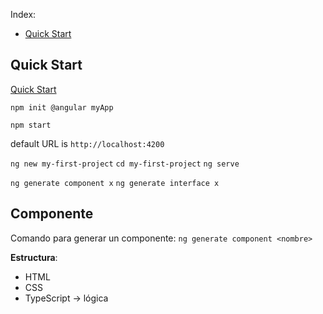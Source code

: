 Index:
- [Quick Start](#quick-start)

## Quick Start

[Quick Start](https://angular.io/quick-start)

`npm init @angular myApp`

`npm start`

default URL is `http://localhost:4200`

`ng new my-first-project`
`cd my-first-project`
`ng serve`

`ng generate component x`
`ng generate interface x`

## Componente

Comando para generar un componente: 
`ng generate component <nombre>`

**Estructura**:

- HTML
- CSS
- TypeScript -> lógica
